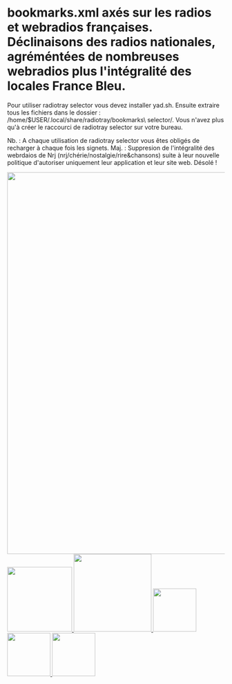 # bookmarks.xml axés sur les radios et webradios françaises. Déclinaisons des radios nationales, agréméntées de nombreuses webradios plus l'intégralité des locales France Bleu.

Pour utiliser radiotray selector vous devez installer yad.sh. Ensuite extraire tous les fichiers dans le dossier : /home/$USER/.local/share/radiotray/bookmarks\ selector/. Vous n'avez plus qu'à créer le raccourci de radiotray selector sur votre bureau. 

Nb. : A chaque utilisation de radiotray selector vous êtes obligés de recharger à chaque fois les signets.
Maj. : Suppresion de l'intégralité des webrdaios de Nrj (nrj/chérie/nostalgie/rire&chansons) suite à leur nouvelle politique d'autoriser uniquement leur application et leur site web. Désolé !

<a href="http://zupimages.net/up/16/23/jh44.png"><img  src="http://zupimages.net/up/16/23/jh44.png" width="885" />
<a href="http://zupimages.net/up/16/20/jl7s.png"><img  src="http://zupimages.net/up/16/20/jl7s.png" width="150" />
<a href="http://zupimages.net/up/16/17/msll.png"><img  src="http://zupimages.net/up/16/17/msll.png" width="180" />
<a href="http://zupimages.net/up/16/17/qyj0.png"><img  src="http://zupimages.net/up/16/17/qyj0.png" width="100" />
<a href="http://zupimages.net/up/16/17/3ho4.png"><img  src="http://zupimages.net/up/16/17/3ho4.png" width="100" />
<a href="http://zupimages.net/up/16/17/quc3.png"><img  src="http://zupimages.net/up/16/17/quc3.png" width="100" />
